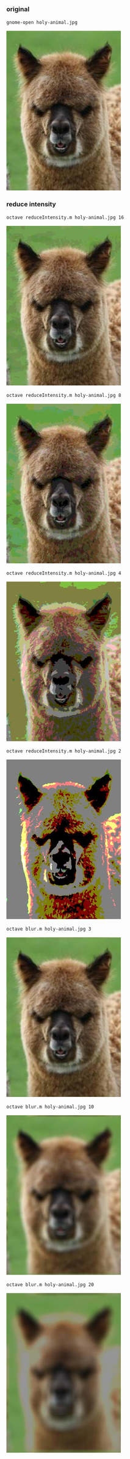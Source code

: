 ### original
```sh
gnome-open holy-animal.jpg
```
![](holy-animal.jpg)

### reduce intensity

```sh
octave reduceIntensity.m holy-animal.jpg 16
```
![](holy-animal_16.jpg)

```sh
octave reduceIntensity.m holy-animal.jpg 8
```
![](holy-animal_8.jpg)

```sh
octave reduceIntensity.m holy-animal.jpg 4
```
![](holy-animal_4.jpg)

```sh
octave reduceIntensity.m holy-animal.jpg 2
```
![](holy-animal_2.jpg)

```sh
octave blur.m holy-animal.jpg 3
```
![](holy-animal_blurred_3.jpg)

```sh
octave blur.m holy-animal.jpg 10
```
![](holy-animal_blurred_10.jpg)

```sh
octave blur.m holy-animal.jpg 20
```
![](holy-animal_blurred_20.jpg)
